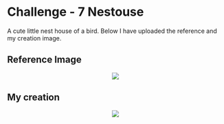 # Challenge - 7 Nestouse

A cute little nest house of a bird. Below I have uploaded the reference and my creation image. 

## Reference Image
<p text align="center"><Img src="https://user-images.githubusercontent.com/54719422/95418065-408fc980-0954-11eb-9fe0-2ff028b3415a.png"></p>

## My creation 

<p text align="center"><Img src="https://user-images.githubusercontent.com/54719422/95443908-cd4d7e00-097a-11eb-95f6-10df3923e67c.png"></p>
